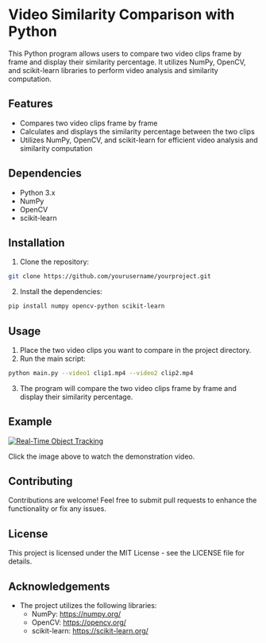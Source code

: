# Video Similarity Comparison with Python

This Python program allows users to compare two video clips frame by frame and display their similarity percentage. It utilizes NumPy, OpenCV, and scikit-learn libraries to perform video analysis and similarity computation.

## Features

- Compares two video clips frame by frame
- Calculates and displays the similarity percentage between the two clips
- Utilizes NumPy, OpenCV, and scikit-learn for efficient video analysis and similarity computation

## Dependencies

- Python 3.x
- NumPy
- OpenCV
- scikit-learn

## Installation

1. Clone the repository:

```bash
git clone https://github.com/yourusername/yourproject.git
```

2. Install the dependencies:

```bash
pip install numpy opencv-python scikit-learn
```

## Usage

1. Place the two video clips you want to compare in the project directory.
2. Run the main script:

```bash
python main.py --video1 clip1.mp4 --video2 clip2.mp4
```

3. The program will compare the two video clips frame by frame and display their similarity percentage.

## Example

[![Real-Time Object Tracking](https://img.youtube.com/vi/q7p4GmO8-A0/0.jpg)](https://www.youtube.com/watch?v=q7p4GmO8-A0)

Click the image above to watch the demonstration video.


## Contributing

Contributions are welcome! Feel free to submit pull requests to enhance the functionality or fix any issues.

## License

This project is licensed under the MIT License - see the LICENSE file for details.

## Acknowledgements

- The project utilizes the following libraries:
  - NumPy: https://numpy.org/
  - OpenCV: https://opencv.org/
  - scikit-learn: https://scikit-learn.org/
